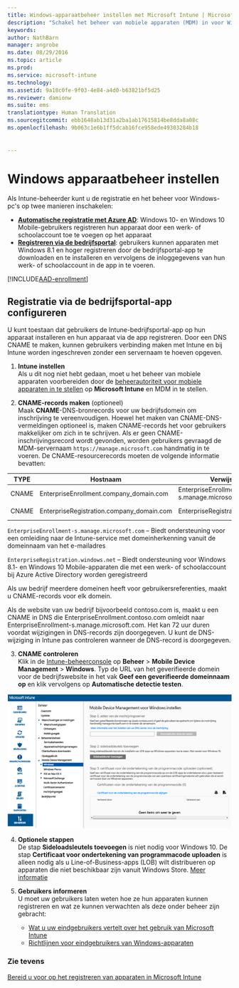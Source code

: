 ```yaml
---
title: Windows-apparaatbeheer instellen met Microsoft Intune | Microsoft Intune
description: "Schakel het beheer van mobiele apparaten (MDM) in voor Windows-pc’s, waaronder Windows 10-apparaten met Microsoft Intune."
keywords: 
author: NathBarn
manager: angrobe
ms.date: 08/29/2016
ms.topic: article
ms.prod: 
ms.service: microsoft-intune
ms.technology: 
ms.assetid: 9a18c0fe-9f03-4e84-a4d0-b63821bf5d25
ms.reviewer: damionw
ms.suite: ems
translationtype: Human Translation
ms.sourcegitcommit: ebb1648ab13d31a2ba1ab17615814be8dda8a08c
ms.openlocfilehash: 9b063c1e6b1ff5dcab16fce958ede49303284b18


---
```


# Windows apparaatbeheer instellen

Als Intune-beheerder kunt u de registratie en het beheer voor Windows-pc's op twee manieren inschakelen:

- **[Automatische registratie met Azure AD](#azure-active-directory-enrollment)**: Windows 10- en Windows 10 Mobile-gebruikers registreren hun apparaat door een werk- of schoolaccount toe te voegen op het apparaat
- **[Registreren via de bedrijfsportal](#company-portal-app-enrollment)**: gebruikers kunnen apparaten met Windows 8.1 en hoger registreren door de bedrijfsportal-app te downloaden en te installeren en vervolgens de inloggegevens van hun werk- of schoolaccount in de app in te voeren.

[!INCLUDE[AAD-enrollment](../includes/win10-automatic-enrollment-aad.md)]

## Registratie via de bedrijfsportal-app configureren
U kunt toestaan dat gebruikers de Intune-bedrijfsportal-app op hun apparaat installeren en hun apparaat via de app registreren. Door een DNS CNAME te maken, kunnen gebruikers verbinding maken met Intune en bij Intune worden ingeschreven zonder een servernaam te hoeven opgeven.

1. **Intune instellen**<br>
Als u dit nog niet hebt gedaan, moet u het beheer van mobiele apparaten voorbereiden door de [beheerautoriteit voor mobiele apparaten in te stellen](get-ready-to-enroll-devices-in-microsoft-intune.md#set-mobile-device-management-authority) op **Microsoft Intune** en MDM in te stellen.

2. **CNAME-records maken** (optioneel)<br>Maak **CNAME**-DNS-bronrecords voor uw bedrijfsdomein om inschrijving te vereenvoudigen. Hoewel het maken van CNAME-DNS-vermeldingen optioneel is, maken CNAME-records het voor gebruikers makkelijker om zich in te schrijven. Als er geen CNAME-inschrijvingsrecord wordt gevonden, worden gebruikers gevraagd de MDM-servernaam `https://manage.microsoft.com` handmatig in te voeren.  De CNAME-resourcerecords moeten de volgende informatie bevatten:

  |TYPE|Hostnaam|Verwijst naar|TTL|
  |--------|-------------|-------------|-------|
  |CNAME|EnterpriseEnrollment.company_domain.com|EnterpriseEnrollment-s.manage.microsoft.com |1 uur|
  |CNAME|EnterpriseRegistration.company_domain.com|EnterpriseRegistration.windows.net|1 uur|

  `EnterpriseEnrollment-s.manage.microsoft.com` – Biedt ondersteuning voor een omleiding naar de Intune-service met domeinherkenning vanuit de domeinnaam van het e-mailadres

  `EnterpriseRegistration.windows.net` – Biedt ondersteuning voor Windows 8.1- en Windows 10 Mobile-apparaten die met een werk- of schoolaccount bij Azure Active Directory worden geregistreerd

  Als uw bedrijf meerdere domeinen heeft voor gebruikersreferenties, maakt u CNAME-records voor elk domein.

  Als de website van uw bedrijf bijvoorbeeld contoso.com is, maakt u een CNAME in DNS die EnterpriseEnrollment.contoso.com omleidt naar EnterpriseEnrollment-s.manage.microsoft.com. Het kan 72 uur duren voordat wijzigingen in DNS-records zijn doorgegeven. U kunt de DNS-wijziging in Intune pas controleren wanneer de DNS-record is doorgegeven.

3.  **CNAME controleren**<br>Klik in de [Intune-beheerconsole](http://manage.microsoft.com) op **Beheer** &gt; **Mobile Device Management** &gt; **Windows**. Typ de URL van het geverifieerde domein voor de bedrijfswebsite in het vak **Geef een geverifieerde domeinnaam op** en klik vervolgens op **Automatische detectie testen**.

  ![Het dialoogvenster Windows-apparaatbeheer](../media/enroll-intune-winenr.png)

4.  **Optionele stappen**<br>De stap **Sideloadsleutels toevoegen** is niet nodig voor Windows 10. De stap **Certificaat voor ondertekening van programmacode uploaden** is alleen nodig als u Line-of-Business-apps (LOB) wilt distribueren op apparaten die niet beschikbaar zijn vanuit Windows Store. [Meer informatie](set-up-windows-phone-8.0-management-with-microsoft-intune.md)

6.  **Gebruikers informeren**<br>U moet uw gebruikers laten weten hoe ze hun apparaten kunnen registreren en wat ze kunnen verwachten als deze onder beheer zijn gebracht:
      - [Wat u uw eindgebruikers vertelt over het gebruik van Microsoft Intune](what-to-tell-your-end-users-about-using-microsoft-intune.md)
      - [Richtlijnen voor eindgebruikers van Windows-apparaten](../enduser/using-your-windows-device-with-intune.md)

### Zie tevens
[Bereid u voor op het registreren van apparaten in Microsoft Intune](get-ready-to-enroll-devices-in-microsoft-intune.md)



<!--HONumber=Aug16_HO5-->


